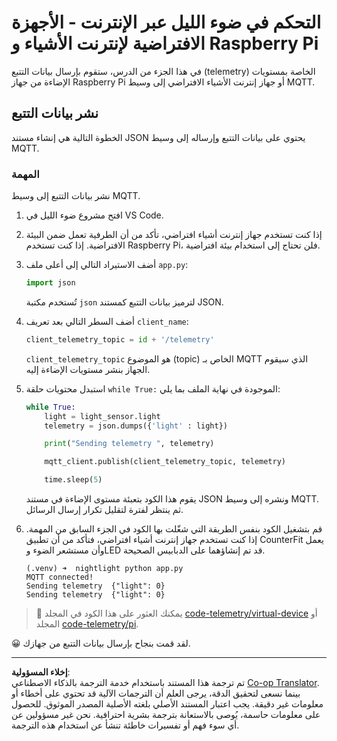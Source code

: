 <!--
CO_OP_TRANSLATOR_METADATA:
{
  "original_hash": "1226517aae5f5b6f904434670394c688",
  "translation_date": "2025-08-26T23:10:12+00:00",
  "source_file": "1-getting-started/lessons/4-connect-internet/single-board-computer-telemetry.md",
  "language_code": "ar"
}
-->
# التحكم في ضوء الليل عبر الإنترنت - الأجهزة الافتراضية لإنترنت الأشياء و Raspberry Pi

في هذا الجزء من الدرس، ستقوم بإرسال بيانات التتبع (telemetry) الخاصة بمستويات الإضاءة من جهاز Raspberry Pi أو جهاز إنترنت الأشياء الافتراضي إلى وسيط MQTT.

## نشر بيانات التتبع

الخطوة التالية هي إنشاء مستند JSON يحتوي على بيانات التتبع وإرساله إلى وسيط MQTT.

### المهمة

نشر بيانات التتبع إلى وسيط MQTT.

1. افتح مشروع ضوء الليل في VS Code.

1. إذا كنت تستخدم جهاز إنترنت أشياء افتراضي، تأكد من أن الطرفية تعمل ضمن البيئة الافتراضية. إذا كنت تستخدم Raspberry Pi، فلن تحتاج إلى استخدام بيئة افتراضية.

1. أضف الاستيراد التالي إلى أعلى ملف `app.py`:

    ```python
    import json
    ```

    تُستخدم مكتبة `json` لترميز بيانات التتبع كمستند JSON.

1. أضف السطر التالي بعد تعريف `client_name`:

    ```python
    client_telemetry_topic = id + '/telemetry'
    ```

    `client_telemetry_topic` هو الموضوع (topic) الخاص بـ MQTT الذي سيقوم الجهاز بنشر مستويات الإضاءة إليه.

1. استبدل محتويات حلقة `while True:` الموجودة في نهاية الملف بما يلي:

    ```python
    while True:
        light = light_sensor.light
        telemetry = json.dumps({'light' : light})

        print("Sending telemetry ", telemetry)
    
        mqtt_client.publish(client_telemetry_topic, telemetry)
    
        time.sleep(5)
    ```

    يقوم هذا الكود بتعبئة مستوى الإضاءة في مستند JSON ونشره إلى وسيط MQTT. ثم ينتظر لفترة لتقليل تكرار إرسال الرسائل.

1. قم بتشغيل الكود بنفس الطريقة التي شغّلت بها الكود في الجزء السابق من المهمة. إذا كنت تستخدم جهاز إنترنت أشياء افتراضي، فتأكد من أن تطبيق CounterFit يعمل وأن مستشعر الضوء وLED قد تم إنشاؤهما على الدبابيس الصحيحة.

    ```output
    (.venv) ➜  nightlight python app.py 
    MQTT connected!
    Sending telemetry  {"light": 0}
    Sending telemetry  {"light": 0}
    ```

> 💁 يمكنك العثور على هذا الكود في المجلد [code-telemetry/virtual-device](../../../../../1-getting-started/lessons/4-connect-internet/code-telemetry/virtual-device) أو المجلد [code-telemetry/pi](../../../../../1-getting-started/lessons/4-connect-internet/code-telemetry/pi).

😀 لقد قمت بنجاح بإرسال بيانات التتبع من جهازك.

---

**إخلاء المسؤولية**:  
تم ترجمة هذا المستند باستخدام خدمة الترجمة بالذكاء الاصطناعي [Co-op Translator](https://github.com/Azure/co-op-translator). بينما نسعى لتحقيق الدقة، يرجى العلم أن الترجمات الآلية قد تحتوي على أخطاء أو معلومات غير دقيقة. يجب اعتبار المستند الأصلي بلغته الأصلية المصدر الموثوق. للحصول على معلومات حاسمة، يُوصى بالاستعانة بترجمة بشرية احترافية. نحن غير مسؤولين عن أي سوء فهم أو تفسيرات خاطئة تنشأ عن استخدام هذه الترجمة.